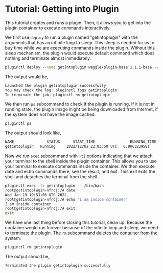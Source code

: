 # Tutorial: Getting into Plugin
This tutorial creates and runs a plugin. Then, it allows you to get into the plugin container to execute commands interactively.

We first use `deploy` to run a plugin named "getintoplugin" with the arguments that has an infinite loop to sleep. This sleep is needed for us to buy time while we are executing commands inside the plugin. Without this sleep mechanism, the plugin would execute default command which does nothing and terminate almost immediately.
```bash
pluginctl deploy --name getintoplugin waggle/plugin-base:1.1.1-base -- bash -c 'while true; do sleep 1; done'
```

The output would be,
```bash
Launched the plugin getintoplugin successfully 
You may check the log: pluginctl logs getintoplugin
To terminate the job: pluginctl rm getintoplugin
```

We then run `ps` subcommand to check if the plugin is running. If it is not in running state, the plugin image might be being downloaded from Internet, if the system does not have the image cached.
```bash
pluginctl ps
```

The output should look like,
```bash
NAME               STATUS      START_TIME                RUNNING_TIME
getintoplugin   Running     2022/12/02 22:03:50 UTC   6.906323958s
```

Now we run `exec` subcommand with `-ti` options indicating that we attach your terminal to the shell inside the plugin container. This allows you to use your terminal to execute commands inside the container. We then execute date and echo commands there, see the result, and exit. This exit exits the shell and detaches the terminal from the shell.
```bash
pluginctl exec -ti getintoplugin -- /bin/bash
root@getintoplugin-nfrcj:/# date
Wed Jan 19 19:51:05 UTC 2022
root@getintoplugin-nfrcj:/# echo "I am inside container"
I am inside container
root@getintoplugin-nfrcj:/# exit
exit
```

We have one last thing before closing this tutorial, clean up. Because the container would run forever because of the infinite loop and sleep, we need to terminate the plugin. The `rm` subcommand deletes the container from the system.
```bash
pluginctl rm getintoplugin
```
The output should be,
```bash
Terminated the plugin getintoplugin successfully
```
